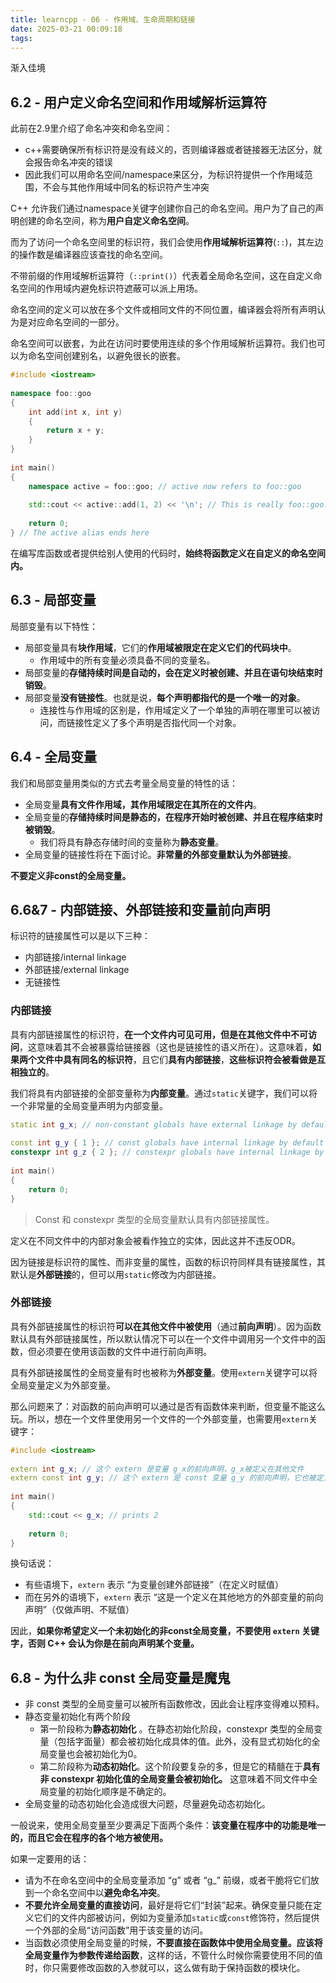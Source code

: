 ```yaml
---
title: learncpp - 06 - 作用域、生命周期和链接
date: 2025-03-21 00:09:18
tags:
---
```


渐入佳境

<!-- more -->

## 6.2 - 用户定义命名空间和作用域解析运算符

此前在2.9里介绍了命名冲突和命名空间：

- c++需要确保所有标识符是没有歧义的，否则编译器或者链接器无法区分，就会报告命名冲突的错误
- 因此我们可以用命名空间/namespace来区分，为标识符提供一个作用域范围，不会与其他作用域中同名的标识符产生冲突

C++ 允许我们通过namespace关键字创建你自己的命名空间。用户为了自己的声明创建的命名空间，称为**用户自定义命名空间**。

而为了访问一个命名空间里的标识符，我们会使用**作用域解析运算符**(`::`)，其左边的操作数是编译器应该查找的命名空间。

不带前缀的作用域解析运算符（`::print()`）代表着全局命名空间，这在自定义命名空间的作用域内避免标识符遮蔽可以派上用场。

命名空间的定义可以放在多个文件或相同文件的不同位置，编译器会将所有声明认为是对应命名空间的一部分。

命名空间可以嵌套，为此在访问时要使用连续的多个作用域解析运算符。我们也可以为命名空间创建别名，以避免很长的嵌套。

```cpp
#include <iostream>
 
namespace foo::goo
{
    int add(int x, int y)
    {
        return x + y;
    }
}
 
int main()
{
    namespace active = foo::goo; // active now refers to foo::goo
 
    std::cout << active::add(1, 2) << '\n'; // This is really foo::goo::add()
 
    return 0;
} // The active alias ends here
```

在编写库函数或者提供给别人使用的代码时，**始终将函数定义在自定义的命名空间内。**

## 6.3 - 局部变量

局部变量有以下特性：

- 局部变量具有**块作用域**，它们的**作用域被限定在定义它们的代码块中**。
  - 作用域中的所有变量必须具备不同的变量名。
- 局部变量的**存储持续时间是自动的，会在定义时被创建、并且在语句块结束时销毁**。
- 局部变量**没有链接性**。也就是说，**每个声明都指代的是一个唯一的对象**。
  - 连接性与作用域的区别是，作用域定义了一个单独的声明在哪里可以被访问，而链接性定义了多个声明是否指代同一个对象。

## 6.4 - 全局变量

我们和局部变量用类似的方式去考量全局变量的特性的话：

- 全局变量**具有文件作用域，其作用域限定在其所在的文件内**。
- 全局变量的**存储持续时间是静态的，在程序开始时被创建、并且在程序结束时被销毁**。
  - 我们将具有静态存储时间的变量称为**静态变量**。
- 全局变量的链接性将在下面讨论。**非常量的外部变量默认为外部链接**。

**不要定义非const的全局变量。**

## 6.6&7 - 内部链接、外部链接和变量前向声明

标识符的链接属性可以是以下三种：

- 内部链接/internal linkage
- 外部链接/external linkage
- 无链接性

### 内部链接

具有内部链接属性的标识符，**在一个文件内可见可用，但是在其他文件中不可访问**，这意味着其不会被暴露给链接器（这也是链接性的语义所在）。这意味着，**如果两个文件中具有同名的标识符**，且它们**具有内部链接**，**这些标识符会被看做是互相独立的**。

我们将具有内部链接的全部变量称为**内部变量**。通过`static`关键字，我们可以将一个非常量的全局变量声明为内部变量。

```cpp
static int g_x; // non-constant globals have external linkage by default, but can be given internal linkage via the static keyword
 
const int g_y { 1 }; // const globals have internal linkage by default
constexpr int g_z { 2 }; // constexpr globals have internal linkage by default
 
int main()
{
    return 0;
}
```

> Const 和 constexpr 类型的全局变量默认具有内部链接属性。

定义在不同文件中的内部对象会被看作独立的实体，因此这并不违反ODR。

因为链接是标识符的属性、而非变量的属性，函数的标识符同样具有链接属性，其默认是**外部链接**的，但可以用`static`修改为内部链接。

### 外部链接

具有外部链接属性的标识符**可以在其他文件中被使用**（通过**前向声明**）。因为函数默认具有外部链接属性，所以默认情况下可以在一个文件中调用另一个文件中的函数，但必须要在使用该函数的文件中进行前向声明。

具有外部链接属性的全局变量有时也被称为**外部变量**。使用`extern`关键字可以将全局变量定义为外部变量。

那么问题来了：对函数的前向声明可以通过是否有函数体来判断，但变量不能这么玩。所以，想在一个文件里使用另一个文件的一个外部变量，也需要用`extern`关键字：

```cpp
#include <iostream>
 
extern int g_x; // 这个 extern 是变量 g_x的前向声明，g_x被定义在其他文件
extern const int g_y; // 这个 extern 是 const 变量 g_y 的前向声明，它也被定义在其他文件
 
int main()
{
    std::cout << g_x; // prints 2
 
    return 0;
}
```

换句话说：

- 有些语境下，`extern` 表示 “为变量创建外部链接”（在定义时赋值）
- 而在另外的语境下，`extern` 表示 “这是一个定义在其他地方的外部变量的前向声明”（仅做声明、不赋值）

因此，**如果你希望定义一个未初始化的非const全局变量，不要使用 `extern` 关键字，否则 C++ 会认为你是在前向声明某个变量。**

## 6.8 - 为什么非 const 全局变量是魔鬼

- 非 const 类型的全局变量可以被所有函数修改，因此会让程序变得难以预料。
- 静态变量初始化有两个阶段
  - 第一阶段称为**静态初始化** 。在静态初始化阶段，constexpr 类型的全局变量（包括字面量）都会被初始化成具体的值。此外，没有显式初始化的全局变量也会被初始化为0。
  - 第二阶段称为**动态初始化**。这个阶段要复杂的多，但是它的精髓在于**具有非 constexpr 初始化值的全局变量会被初始化。** 这意味着不同文件中全局变量的初始化顺序是不确定的。
- 全局变量的动态初始化会造成很大问题，尽量避免动态初始化。

一般说来，使用全局变量至少要满足下面两个条件：**该变量在程序中的功能是唯一的，而且它会在程序的各个地方被使用。**

如果一定要用的话：

- 请为不在命名空间中的全局变量添加 “g” 或者 “g_” 前缀，或者干脆将它们放到一个命名空间中以**避免命名冲突**。
- **不要允许全局变量的直接访问**，最好是将它们“封装”起来。确保变量只能在定义它们的文件内部被访问，例如为变量添加`static`或`const`修饰符，然后提供一个外部的全局“访问函数”用于该变量的访问。
- 当函数必须使用全局变量的时候，**不要直接在函数体中使用全局变量。应该将全局变量作为参数传递给函数**，这样的话，不管什么时候你需要使用不同的值时，你只需要修改函数的入参就可以，这么做有助于保持函数的模块化。